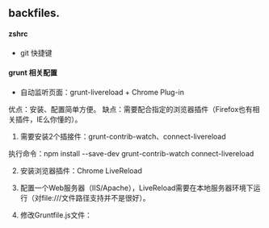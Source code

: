 backfiles.
----------

#### zshrc
  - git 快捷键

#### grunt 相关配置
- 自动监听页面：grunt-livereload + Chrome Plug-in

优点：安装、配置简单方便。
缺点：需要配合指定的浏览器插件（Firefox也有相关插件，IE么你懂的）。

1. 需要安装2个插接件：grunt-contrib-watch、connect-livereload

执行命令：npm install --save-dev grunt-contrib-watch connect-livereload

2. 安装浏览器插件：Chrome LiveReload

3. 配置一个Web服务器（IIS/Apache），LiveReload需要在本地服务器环境下运行（对file:///文件路径支持并不是很好）。

4. 修改Gruntfile.js文件：